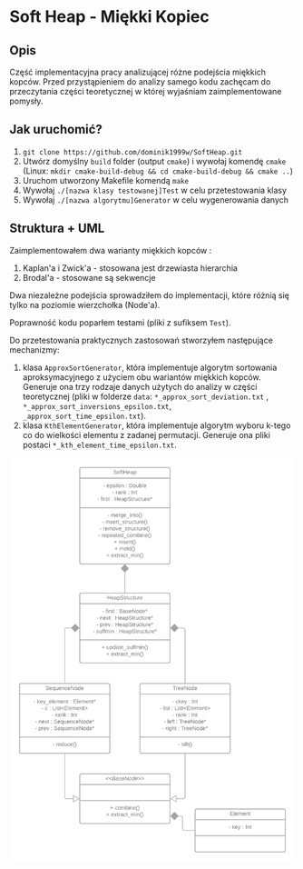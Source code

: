 # Soft Heap - Miękki Kopiec

## Opis
Część implementacyjna pracy analizującej różne podejścia miękkich kopców. Przed przystąpieniem do analizy samego kodu zachęcam do przeczytania części teoretycznej w której wyjaśniam zaimplementowane pomysły.

## Jak uruchomić?
1. `git clone https://github.com/dominik1999w/SoftHeap.git`
2. Utwórz domyślny `build` folder (output `cmake`) i wywołaj komendę `cmake` (Linux: ```mkdir cmake-build-debug && cd cmake-build-debug && cmake ..```)
3. Uruchom utworzony Makefile komendą `make`
4. Wywołaj `./[nazwa klasy testowanej]Test` w celu przetestowania klasy
5. Wywołaj `./[nazwa algorytmu]Generator` w celu wygenerowania danych 

## Struktura + UML
Zaimplementowałem dwa warianty miękkich kopców :
1. Kaplan'a i Zwick'a - stosowana jest drzewiasta hierarchia 
2. Brodal'a - stosowane są sekwencje

Dwa niezależne podejścia sprowadziłem do implementacji, które różnią się tylko na poziomie wierzchołka (Node'a). 

Poprawność kodu poparłem testami (pliki z sufiksem `Test`).

Do przetestowania praktycznych zastosowań stworzyłem następujące mechanizmy:
1. klasa `ApproxSortGenerator`, która implementuje algorytm sortowania aproksymacyjnego z użyciem obu wariantów miękkich kopców. Generuje ona trzy rodzaje danych użytych do analizy w części teoretycznej (pliki w folderze `data`: `*_approx_sort_deviation.txt` , `*_approx_sort_inversions_epsilon.txt`, `_approx_sort_time_epsilon.txt`).
2. klasa `KthElementGenerator`, która implementuje algorytm wyboru k-tego co do wielkości elementu z zadanej permutacji. Generuje ona pliki postaci `*_kth_element_time_epsilon.txt`.


![uml](diagramUML.png)
